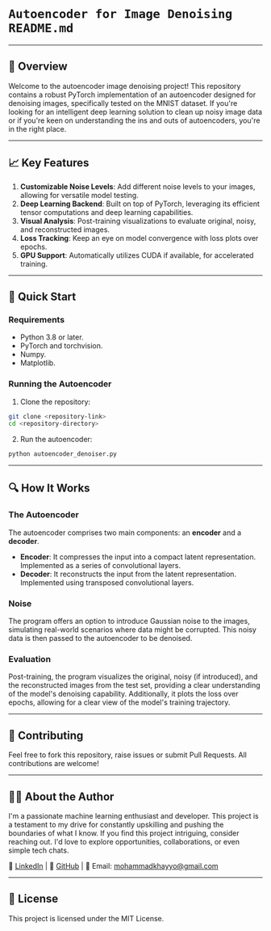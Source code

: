 # `Autoencoder for Image Denoising README.md`

---

## 🌟 Overview

Welcome to the autoencoder image denoising project! This repository contains a robust PyTorch implementation of an autoencoder designed for denoising images, specifically tested on the MNIST dataset. If you're looking for an intelligent deep learning solution to clean up noisy image data or if you're keen on understanding the ins and outs of autoencoders, you're in the right place.

---

## 📈 Key Features

1. **Customizable Noise Levels**: Add different noise levels to your images, allowing for versatile model testing.
2. **Deep Learning Backend**: Built on top of PyTorch, leveraging its efficient tensor computations and deep learning capabilities.
3. **Visual Analysis**: Post-training visualizations to evaluate original, noisy, and reconstructed images.
4. **Loss Tracking**: Keep an eye on model convergence with loss plots over epochs.
5. **GPU Support**: Automatically utilizes CUDA if available, for accelerated training.

---

## 🚀 Quick Start

### Requirements

- Python 3.8 or later.
- PyTorch and torchvision.
- Numpy.
- Matplotlib.

### Running the Autoencoder

1. Clone the repository:
```bash
git clone <repository-link>
cd <repository-directory>
```
2. Run the autoencoder:
```bash
python autoencoder_denoiser.py
```

---

## 🔍 How It Works

### The Autoencoder

The autoencoder comprises two main components: an **encoder** and a **decoder**.

- **Encoder**: It compresses the input into a compact latent representation. Implemented as a series of convolutional layers.
- **Decoder**: It reconstructs the input from the latent representation. Implemented using transposed convolutional layers.

### Noise

The program offers an option to introduce Gaussian noise to the images, simulating real-world scenarios where data might be corrupted. This noisy data is then passed to the autoencoder to be denoised.

### Evaluation

Post-training, the program visualizes the original, noisy (if introduced), and the reconstructed images from the test set, providing a clear understanding of the model's denoising capability. Additionally, it plots the loss over epochs, allowing for a clear view of the model's training trajectory.

---

## 🤝 Contributing

Feel free to fork this repository, raise issues or submit Pull Requests. All contributions are welcome!

---

## 👨‍💼 About the Author

I'm a passionate machine learning enthusiast and developer. This project is a testament to my drive for constantly upskilling and pushing the boundaries of what I know. If you find this project intriguing, consider reaching out. I'd love to explore opportunities, collaborations, or even simple tech chats.

🔗 [LinkedIn](https://www.linkedin.com/in/mohammadkhayyo/) | 🔗 [GitHub](https://github.com/MohammadKhayyo) | 📧 Email: mohammadkhayyo@gmail.com


---

## 📜 License

This project is licensed under the MIT License.
